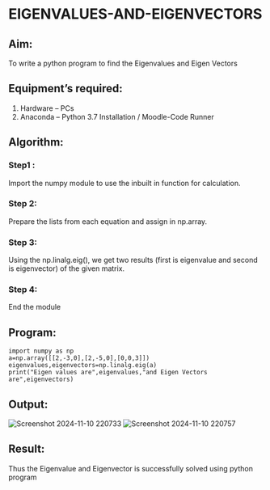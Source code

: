 # EIGENVALUES-AND-EIGENVECTORS
## Aim:
To write a python program to find the Eigenvalues and Eigen Vectors
## Equipment’s required:
1. 	Hardware – PCs
2. 	Anaconda – Python 3.7 Installation / Moodle-Code Runner
## Algorithm:
### Step1 :
Import the numpy module to use the inbuilt in function for calculation.
### Step 2:
Prepare the lists from each equation and assign in np.array.
### Step 3: 
Using the np.linalg.eig(),  we get two results (first is eigenvalue and second is eigenvector) of the given matrix.
### Step 4: 
End the module
## Program:
```
import numpy as np
a=np.array([[2,-3,0],[2,-5,0],[0,0,3]])
eigenvalues,eigenvectors=np.linalg.eig(a)
print("Eigen values are",eigenvalues,"and Eigen Vectors are",eigenvectors)
```
## Output:
![Screenshot 2024-11-10 220733](https://github.com/user-attachments/assets/83ea7a01-3e85-423c-a8ab-68c257032b65)
![Screenshot 2024-11-10 220757](https://github.com/user-attachments/assets/aec5b3c3-cb5a-43c0-9080-888ce1441188)
## Result:
Thus the Eigenvalue and Eigenvector is successfully solved using python program
